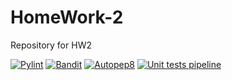 # HomeWork-2
Repository for HW2

[![Pylint](https://github.com/SE-Fall-2024-Team-69/HomeWork-2/actions/workflows/pylint.yml/badge.svg)](https://github.com/SE-Fall-2024-Team-69/HomeWork-2/actions/workflows/pylint.yml)
[![Bandit](https://github.com/SE-Fall-2024-Team-69/HomeWork-2/actions/workflows/bandit.yml/badge.svg)](https://github.com/SE-Fall-2024-Team-69/HomeWork-2/actions/workflows/bandit.yml)
[![Autopep8](https://github.com/SE-Fall-2024-Team-69/HomeWork-2/actions/workflows/autopep8.yml/badge.svg)](https://github.com/SE-Fall-2024-Team-69/HomeWork-2/actions/workflows/autopep8.yml)
[![Unit tests pipeline](https://github.com/SE-Fall-2024-Team-69/HomeWork-2/actions/workflows/uni_test.yml/badge.svg)](https://github.com/SE-Fall-2024-Team-69/HomeWork-2/actions/workflows/uni_test.yml)
